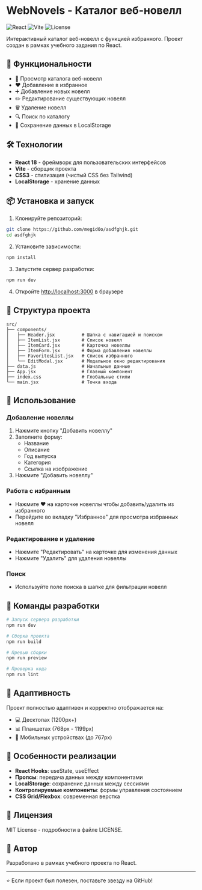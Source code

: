 # WebNovels - Каталог веб-новелл

![React](https://img.shields.io/badge/React-18.2.0-blue.svg)
![Vite](https://img.shields.io/badge/Vite-4.4.5-purple.svg)
![License](https://img.shields.io/badge/License-MIT-green.svg)

Интерактивный каталог веб-новелл с функцией избранного. Проект создан в рамках учебного задания по React.

## 🚀 Функциональности

- 📖 Просмотр каталога веб-новелл
- ❤️ Добавление в избранное
- ➕ Добавление новых новелл
- ✏️ Редактирование существующих новелл
- 🗑️ Удаление новелл
- 🔍 Поиск по каталогу
- 💾 Сохранение данных в LocalStorage

## 🛠️ Технологии

- **React 18** - фреймворк для пользовательских интерфейсов
- **Vite** - сборщик проекта
- **CSS3** - стилизация (чистый CSS без Tailwind)
- **LocalStorage** - хранение данных

## 📦 Установка и запуск

1. Клонируйте репозиторий:
```bash
git clone https://github.com/megid0o/asdfghjk.git
cd asdfghjk
```

2. Установите зависимости:
```bash
npm install
```

3. Запустите сервер разработки:
```bash
npm run dev
```

4. Откройте [http://localhost:3000](http://localhost:3000) в браузере

## 🎯 Структура проекта

```
src/
├── components/
│   ├── Header.jsx          # Шапка с навигацией и поиском
│   ├── ItemList.jsx        # Список новелл
│   ├── ItemCard.jsx        # Карточка новеллы
│   ├── ItemForm.jsx        # Форма добавления новеллы
│   ├── FavoritesList.jsx   # Список избранного
│   └── EditModal.jsx       # Модальное окно редактирования
├── data.js                 # Начальные данные
├── App.jsx                 # Главный компонент
├── index.css               # Глобальные стили
└── main.jsx                # Точка входа
```

## 📝 Использование

### Добавление новеллы
1. Нажмите кнопку "Добавить новеллу"
2. Заполните форму:
   - Название
   - Описание
   - Год выпуска
   - Категория
   - Ссылка на изображение
3. Нажмите "Добавить новеллу"

### Работа с избранным
- Нажмите ♥ на карточке новеллы чтобы добавить/удалить из избранного
- Перейдите во вкладку "Избранное" для просмотра избранных новелл

### Редактирование и удаление
- Нажмите "Редактировать" на карточке для изменения данных
- Нажмите "Удалить" для удаления новеллы

### Поиск
- Используйте поле поиска в шапке для фильтрации новелл

## 🔧 Команды разработки

```bash
# Запуск сервера разработки
npm run dev

# Сборка проекта
npm run build

# Превью сборки
npm run preview

# Проверка кода
npm run lint
```

## 📱 Адаптивность

Проект полностью адаптивен и корректно отображается на:
- 💻 Десктопах (1200px+)
- 📊 Планшетах (768px - 1199px)
- 📱 Мобильных устройствах (до 767px)

## 🎨 Особенности реализации

- **React Hooks**: useState, useEffect
- **Пропсы**: передача данных между компонентами
- **LocalStorage**: сохранение данных между сессиями
- **Контролируемые компоненты**: формы управления состоянием
- **CSS Grid/Flexbox**: современная верстка

## 📄 Лицензия

MIT License - подробности в файле LICENSE.

## 👤 Автор

Разработано в рамках учебного проекта по React.

---

⭐ Если проект был полезен, поставьте звезду на GitHub!
